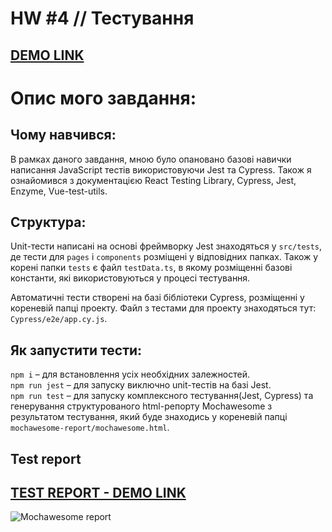 # HW #4 // Тестування

## [DEMO LINK](https://dmytro-lebedchenko.github.io/react_courses-app/#/)

# Опис мого завдання:

## Чому навчився:
В рамках даного завдання, мною було опановано базові навички написання JavaScript тестів використовуючи Jest та Cypress. Також я ознайомився з документацією React Testing Library, Cypress, Jest, Enzyme, Vue-test-utils.

## Структура:
Unit-тести написані на основі фреймворку Jest знаходяться у `src/tests`, де тести для `pages` і `components` розміщені у відповідних папках. Також у корені папки `tests` є файл `testData.ts`, в якому розміщенні базові константи, які використовуються у процесі тестування.

Автоматичні тести створені на базі бібліотеки Cypress, розміщенні у кореневій папці проекту. Файл з тестами для проекту знаходяться тут: `Cypress/e2e/app.cy.js`.

## Як запустити тести:
`npm i` – для встановлення усіх необхідних залежностей. <br>
`npm run jest` – для запуску виключно unit-тестів на базі Jest. <br>
`npm run test` – для запуску комплексного тестування(Jest, Cypress) та генерування структурованого html-репорту Mochawesome з результатом тестування, який буде знаходись у кореневій папці `mochawesome-report/mochawesome.html`.

## Test report
## [TEST REPORT - DEMO LINK](./mochawesome-report/mochawesome.html)

![Mochawesome report](./readme/preview/mocha_report.gif)
